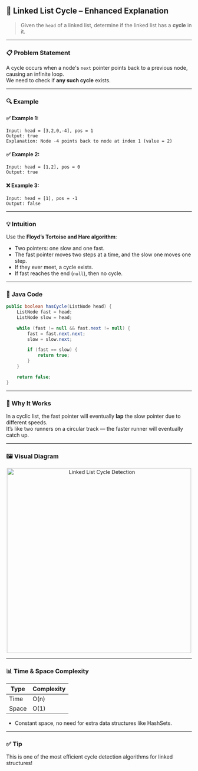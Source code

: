 ## 🔁 Linked List Cycle – Enhanced Explanation

> Given the `head` of a linked list, determine if the linked list has a **cycle** in it.

---

### 📋 Problem Statement

A cycle occurs when a node's `next` pointer points back to a previous node, causing an infinite loop.  
We need to check if **any such cycle** exists.

---

### 🔍 Example

#### ✅ Example 1:
```
Input: head = [3,2,0,-4], pos = 1  
Output: true  
Explanation: Node -4 points back to node at index 1 (value = 2)
```

#### ✅ Example 2:
```
Input: head = [1,2], pos = 0  
Output: true
```

#### ❌ Example 3:
```
Input: head = [1], pos = -1  
Output: false
```

---

### 💡 Intuition

Use the **Floyd’s Tortoise and Hare algorithm**:
- Two pointers: one slow and one fast.
- The fast pointer moves two steps at a time, and the slow one moves one step.
- If they ever meet, a cycle exists.
- If fast reaches the end (`null`), then no cycle.

---

### 🔑 Java Code

```java
public boolean hasCycle(ListNode head) {
    ListNode fast = head;
    ListNode slow = head;

    while (fast != null && fast.next != null) {
        fast = fast.next.next;
        slow = slow.next;

        if (fast == slow) {
            return true;
        }
    }

    return false;
}
```

---

### 🧠 Why It Works

In a cyclic list, the fast pointer will eventually **lap** the slow pointer due to different speeds.  
It’s like two runners on a circular track — the faster runner will eventually catch up.

---

### 🖼️ Visual Diagram

<p align="center">
  <img src="../Images/linkedlist-cycle.png" width="500" alt="Linked List Cycle Detection"/>
</p>

---

### 📊 Time & Space Complexity

| Type         | Complexity        |
|--------------|-------------------|
| Time         | O(n)              |
| Space        | O(1)              |

- Constant space, no need for extra data structures like HashSets.

---

### ✅ Tip

This is one of the most efficient cycle detection algorithms for linked structures!